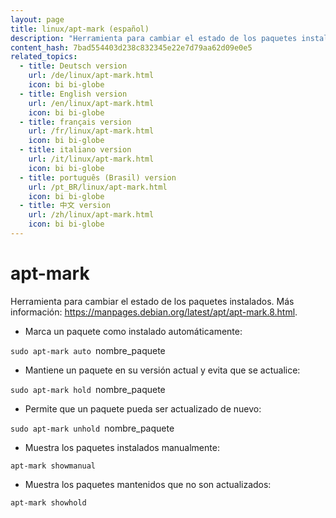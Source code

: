 ```yaml
---
layout: page
title: linux/apt-mark (español)
description: "Herramienta para cambiar el estado de los paquetes instalados."
content_hash: 7bad554403d238c832345e22e7d79aa62d09e0e5
related_topics:
  - title: Deutsch version
    url: /de/linux/apt-mark.html
    icon: bi bi-globe
  - title: English version
    url: /en/linux/apt-mark.html
    icon: bi bi-globe
  - title: français version
    url: /fr/linux/apt-mark.html
    icon: bi bi-globe
  - title: italiano version
    url: /it/linux/apt-mark.html
    icon: bi bi-globe
  - title: português (Brasil) version
    url: /pt_BR/linux/apt-mark.html
    icon: bi bi-globe
  - title: 中文 version
    url: /zh/linux/apt-mark.html
    icon: bi bi-globe
---
```

# apt-mark

Herramienta para cambiar el estado de los paquetes instalados.
Más información: <https://manpages.debian.org/latest/apt/apt-mark.8.html>.

- Marca un paquete como instalado automáticamente:

`sudo apt-mark auto `<span class="tldr-var badge badge-pill bg-dark-lm bg-white-dm text-white-lm text-dark-dm font-weight-bold">nombre_paquete</span>

- Mantiene un paquete en su versión actual y evita que se actualice:

`sudo apt-mark hold `<span class="tldr-var badge badge-pill bg-dark-lm bg-white-dm text-white-lm text-dark-dm font-weight-bold">nombre_paquete</span>

- Permite que un paquete pueda ser actualizado de nuevo:

`sudo apt-mark unhold `<span class="tldr-var badge badge-pill bg-dark-lm bg-white-dm text-white-lm text-dark-dm font-weight-bold">nombre_paquete</span>

- Muestra los paquetes instalados manualmente:

`apt-mark showmanual`

- Muestra los paquetes mantenidos que no son actualizados:

`apt-mark showhold`
